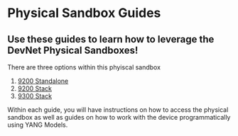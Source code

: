 # Physical Sandbox Guides
## Use these guides to learn how to leverage the DevNet Physical Sandboxes!

There are three options within this phyiscal sandbox
1. [9200 Standalone](./cat9000_instructions.md)
1. [9200 Stack](./cat9200_stacked_instructions.md)
1. [9300 Stack](./cat9300_stacked_instructions.md)

Within each guide, you will have instructions on how to access the physical sandbox as well as guides on how to work with the device programmatically using YANG Models.